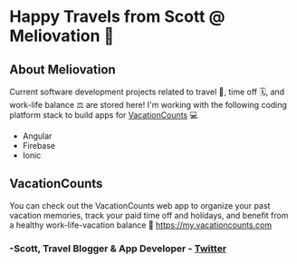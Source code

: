 # Happy Travels from Scott @ Meliovation 👋

<!--
**Meliovation/meliovation** is a ✨ _special_ ✨ repository because its `README.md` (this file) appears on your GitHub profile.

Here are some ideas to get you started:

- 🔭 I’m currently working on ...
- 🌱 I’m currently learning ...
- 👯 I’m looking to collaborate on ...
- 🤔 I’m looking for help with ...
- 💬 Ask me about ...
- 📫 How to reach me: ...
- 😄 Pronouns: ...
- ⚡ Fun fact: ...
-->

## About Meliovation
Current software development projects related to travel 🛫, time off 🗓️, and work-life balance ⚖️ are stored here! 
I'm working with the following coding platform stack to build apps for [VacationCounts](https://www.vacationcounts.com) 💻
- Angular
- Firebase
- Ionic

## VacationCounts
You can check out the VacationCounts web app to organize your past vacation memories, track your paid time off and holidays, and benefit from a healthy work-life-vacation balance 📲
https://my.vacationcounts.com



### -Scott, Travel Blogger & App Developer - [Twitter](https://twitter.com/meliovation)
